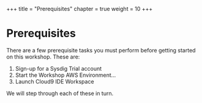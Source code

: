 +++
title = "Prerequisites"
chapter = true
weight = 10
+++

# Prerequisites

There are a few prerequisite tasks you must perform before getting started on this workshop.  These are:

1. Sign-up for a Sysdig Trial account
2. Start the Workshop AWS Environment...
3. Launch Cloud9 IDE Workspace

We will step through each of these in turn.
